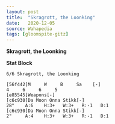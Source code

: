 ```yaml
---
layout: post
title:  "Skragrott, the Loonking"
date:   2020-12-05
source: Wahapedia
tags: [gloomspite-gitz]
---
```


**Skragrott, the Loonking**

**Stat Block**
```
6/6 Skragrott, the Loonking
```

```
[56f442]M     W     B     Sa    [-]
4     6     6     5     
[e85545]Weapons[-]
[c6c930]Da Moon Onna Stikk[-]
28"    A:6    H:3+   W:3+   R:-1   D:1   
[c6c930]Da Moon Onna Stikk[-]
2"     A:4    H:3+   W:3+   R:-1   D:1   
```


